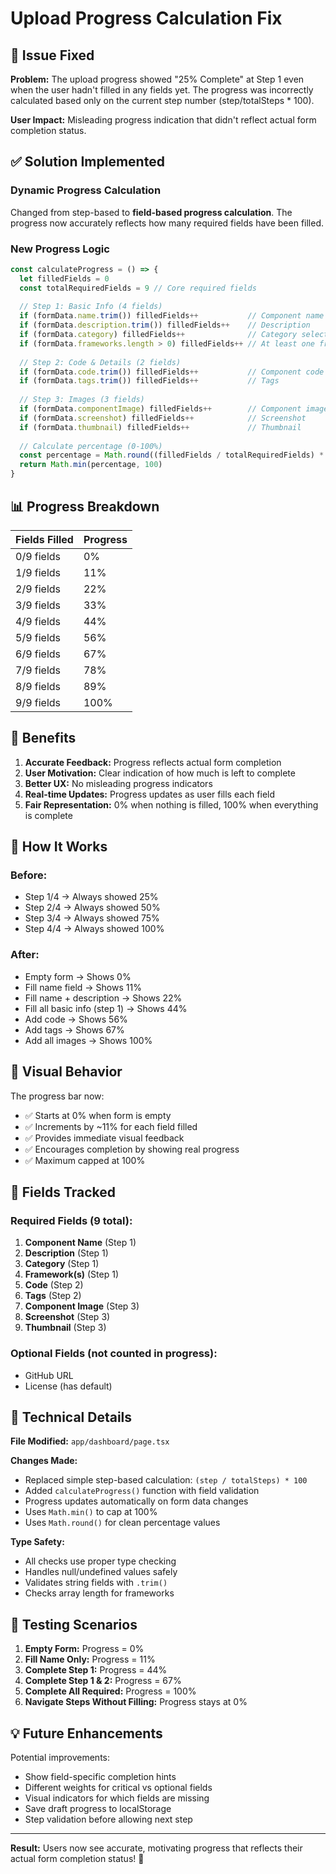 # Upload Progress Calculation Fix

## 🐛 Issue Fixed
**Problem:** The upload progress showed "25% Complete" at Step 1 even when the user hadn't filled in any fields yet. The progress was incorrectly calculated based only on the current step number (step/totalSteps * 100).

**User Impact:** Misleading progress indication that didn't reflect actual form completion status.

## ✅ Solution Implemented

### Dynamic Progress Calculation
Changed from step-based to **field-based progress calculation**. The progress now accurately reflects how many required fields have been filled.

### New Progress Logic

```typescript
const calculateProgress = () => {
  let filledFields = 0
  const totalRequiredFields = 9 // Core required fields
  
  // Step 1: Basic Info (4 fields)
  if (formData.name.trim()) filledFields++           // Component name
  if (formData.description.trim()) filledFields++    // Description
  if (formData.category) filledFields++              // Category selected
  if (formData.frameworks.length > 0) filledFields++ // At least one framework
  
  // Step 2: Code & Details (2 fields)
  if (formData.code.trim()) filledFields++           // Component code
  if (formData.tags.trim()) filledFields++           // Tags
  
  // Step 3: Images (3 fields)
  if (formData.componentImage) filledFields++        // Component image
  if (formData.screenshot) filledFields++            // Screenshot
  if (formData.thumbnail) filledFields++             // Thumbnail
  
  // Calculate percentage (0-100%)
  const percentage = Math.round((filledFields / totalRequiredFields) * 100)
  return Math.min(percentage, 100)
}
```

## 📊 Progress Breakdown

| Fields Filled | Progress |
|---------------|----------|
| 0/9 fields    | 0%       |
| 1/9 fields    | 11%      |
| 2/9 fields    | 22%      |
| 3/9 fields    | 33%      |
| 4/9 fields    | 44%      |
| 5/9 fields    | 56%      |
| 6/9 fields    | 67%      |
| 7/9 fields    | 78%      |
| 8/9 fields    | 89%      |
| 9/9 fields    | 100%     |

## 🎯 Benefits

1. **Accurate Feedback:** Progress reflects actual form completion
2. **User Motivation:** Clear indication of how much is left to complete
3. **Better UX:** No misleading progress indicators
4. **Real-time Updates:** Progress updates as user fills each field
5. **Fair Representation:** 0% when nothing is filled, 100% when everything is complete

## 🔄 How It Works

### Before:
- Step 1/4 → Always showed 25%
- Step 2/4 → Always showed 50%
- Step 3/4 → Always showed 75%
- Step 4/4 → Always showed 100%

### After:
- Empty form → Shows 0%
- Fill name field → Shows 11%
- Fill name + description → Shows 22%
- Fill all basic info (step 1) → Shows 44%
- Add code → Shows 56%
- Add tags → Shows 67%
- Add all images → Shows 100%

## 🎨 Visual Behavior

The progress bar now:
- ✅ Starts at 0% when form is empty
- ✅ Increments by ~11% for each field filled
- ✅ Provides immediate visual feedback
- ✅ Encourages completion by showing real progress
- ✅ Maximum capped at 100%

## 📝 Fields Tracked

### Required Fields (9 total):
1. **Component Name** (Step 1)
2. **Description** (Step 1)
3. **Category** (Step 1)
4. **Framework(s)** (Step 1)
5. **Code** (Step 2)
6. **Tags** (Step 2)
7. **Component Image** (Step 3)
8. **Screenshot** (Step 3)
9. **Thumbnail** (Step 3)

### Optional Fields (not counted in progress):
- GitHub URL
- License (has default)

## 🔧 Technical Details

**File Modified:** `app/dashboard/page.tsx`

**Changes Made:**
- Replaced simple step-based calculation: `(step / totalSteps) * 100`
- Added `calculateProgress()` function with field validation
- Progress updates automatically on form data changes
- Uses `Math.min()` to cap at 100%
- Uses `Math.round()` for clean percentage values

**Type Safety:** 
- All checks use proper type checking
- Handles null/undefined values safely
- Validates string fields with `.trim()`
- Checks array length for frameworks

## 🧪 Testing Scenarios

1. **Empty Form:** Progress = 0%
2. **Fill Name Only:** Progress = 11%
3. **Complete Step 1:** Progress = 44%
4. **Complete Step 1 & 2:** Progress = 67%
5. **Complete All Required:** Progress = 100%
6. **Navigate Steps Without Filling:** Progress stays at 0%

## 💡 Future Enhancements

Potential improvements:
- Show field-specific completion hints
- Different weights for critical vs optional fields
- Visual indicators for which fields are missing
- Save draft progress to localStorage
- Step validation before allowing next step

---

**Result:** Users now see accurate, motivating progress that reflects their actual form completion status! 🎉
